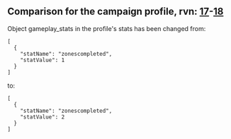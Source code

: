 ## Comparison for the campaign profile, rvn: [17](https://github.com/PRO100KatYT/FortniteProfileRevisions/tree/main/profiles/campaign/17%20campaign.json)-[18](https://github.com/PRO100KatYT/FortniteProfileRevisions/tree/main/profiles/campaign/18%20campaign.json)

Object gameplay_stats in the profile's stats has been changed from:

```
[
  {
    "statName": "zonescompleted",
    "statValue": 1
  }
]
```

to:

```
[
  {
    "statName": "zonescompleted",
    "statValue": 2
  }
]
```

<br><br>
